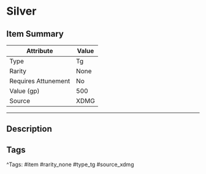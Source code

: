 # Silver

## Item Summary

| Attribute            | Value                        |
|----------------------|------------------------------|
| Type                 | Tg |
| Rarity               | None             |
| Requires Attunement  | No                |
| Value (gp)           | 500    |
| Source               | XDMG |

---

## Description



## Tags

^Tags: #item #rarity_none #type_tg #source_xdmg